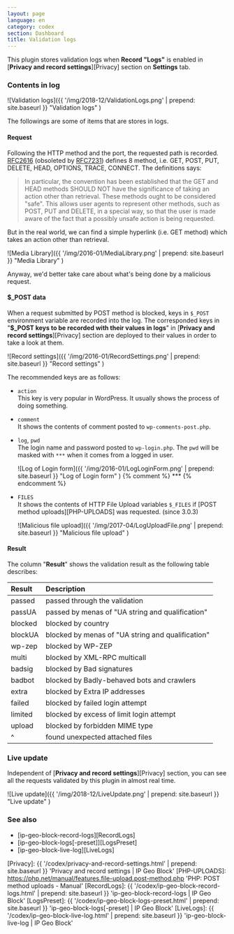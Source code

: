 ```yaml
---
layout: page
language: en
category: codex
section: Dashboard
title: Validation logs
---
```


This plugin stores validation logs when **Record "Logs"** is enabled in 
[**Privacy and record settings**][Privacy] section on **Settings** tab.

<!--more-->

### Contents in log ###

![Validation logs]({{ '/img/2018-12/ValidationLogs.png' | prepend: site.baseurl }}
 "Validation logs"
)

The followings are some of items that are stores in logs.

#### Request ####

Following the HTTP method and the port, the requested path is recorded.
[RFC2616][RFC2616-SEC9] (obsoleted by [RFC7231][RFC7231-SEC4]) defines 8 
method, i.e. GET, POST, PUT, DELETE, HEAD, OPTIONS, TRACE, CONNECT. The 
definitions says:

> In particular, the convention has been established that the GET and HEAD 
> methods SHOULD NOT have the significance of taking an action other than 
> retrieval. These methods ought to be considered "safe". This allows user 
> agents to represent other methods, such as POST, PUT and DELETE, in a 
> special way, so that the user is made aware of the fact that a possibly 
> unsafe action is being requested.

But in the real world, we can find a simple hyperlink (i.e. GET method) which 
takes an action other than retrieval.

![Media Library]({{ '/img/2016-01/MediaLibrary.png' | prepend: site.baseurl }}
 "Media Library"
)

Anyway, we'd better take care about what's being done by a malicious request.

#### $_POST data ####

When a request submitted by POST method is blocked, keys in `$_POST` 
environment variable are recorded into the log. The corresponded keys in 
"**$_POST keys to be recorded with their values in logs**" in [**Privacy and 
record settings**][Privacy] section are deployed to their values in order to 
take a look at them.

![Record settings]({{ '/img/2016-01/RecordSettings.png' | prepend: site.baseurl }}
 "Record settings"
)

The recommended keys are as follows:

- `action`  
  This key is very popular in WordPress. It usually shows the process of doing 
  something.

- `comment`  
  It shows the contents of comment posted to `wp-comments-post.php`.

- `log`, `pwd`  
  The login name and password posted to `wp-login.php`. The `pwd` will be 
  masked with `***` when it comes from a logged in user.  
  
  ![Log of Login form]({{ '/img/2016-01/LogLoginForm.png' | prepend: site.baseurl }}
   "Log of Login form"
  )
{% comment %} *** {% endcomment %}

- `FILES`  
  It shows the contents of HTTP File Upload variables `$_FILES` if 
  [POST method uploads][PHP-UPLOADS] was requested. (since 3.0.3)  
  
  ![Malicious file upload]({{ '/img/2017-04/LogUploadFile.png' | prepend: site.baseurl }}
   "Malicious file upload"
  )

#### Result ####

The column "**Result**" shows the validation result as the following table 
describes:

| Result        | Description                                      |
|:--------------|:-------------------------------------------------|
| passed        | passed through the validation                    |
| passUA        | passed by menas of "UA string and qualification" |
| blocked       | blocked by country                               |
| blockUA       | blocked by menas of "UA string and qualification"|
| wp-zep        | blocked by WP-ZEP                                |
| multi         | blocked by XML-RPC multicall                     |
| badsig        | blocked by Bad signatures                        |
| badbot        | blocked by Badly-behaved bots and crawlers       |
| extra         | blocked by Extra IP addresses                    |
| failed        | blocked by failed login attempt                  |
| limited       | blocked by excess of limit login attempt         |
| upload        | blocked by forbidden MIME type                   |
| ^             | found unexpected attached files                  |

### Live update ###

Independent of [**Privacy and record settings**][Privacy] section, you can 
see all the requests validated by this plugin in almost real time.

![Live update]({{ '/img/2018-12/LiveUpdate.png' | prepend: site.baseurl }}
 "Live update"
)

### See also ###

- [ip-geo-block-record-logs][RecordLogs]
- [ip-geo-block-logs[-preset]][LogsPreset]
- [ip-geo-block-live-log][LiveLogs]

[IP-Geo-Block]: https://wordpress.org/plugins/ip-geo-block/ "IP Geo Block &#124; WordPress.org"
[RFC2616-SEC9]: https://tools.ietf.org/html/rfc2616#section-9 "Hypertext Transfer Protocol -- HTTP/1.1: 9 Method Definitions"
[RFC7231-SEC4]: https://tools.ietf.org/html/rfc7231#section-4 "Hypertext Transfer Protocol (HTTP/1.1): 4. Request Methods"
[Privacy]:      {{ '/codex/privacy-and-record-settings.html' | prepend: site.baseurl }} 'Privacy and record settings | IP Geo Block'
[PHP-UPLOADS]:  https://php.net/manual/features.file-upload.post-method.php 'PHP: POST method uploads - Manual'
[RecordLogs]:   {{ '/codex/ip-geo-block-record-logs.html'    | prepend: site.baseurl }} 'ip-geo-block-record-logs | IP Geo Block'
[LogsPreset]:   {{ '/codex/ip-geo-block-logs-preset.html'    | prepend: site.baseurl }} 'ip-geo-block-logs[-preset] | IP Geo Block'
[LiveLogs]:     {{ '/codex/ip-geo-block-live-log.html'       | prepend: site.baseurl }} 'ip-geo-block-live-log | IP Geo Block'
